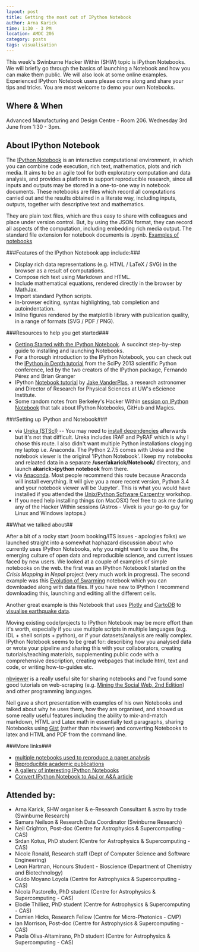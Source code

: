 ```yaml
---
layout: post
title: Getting the most out of IPython Notebook
author: Arna Karick
time: 1:30 - 3 PM
location: AMDC 206
category: posts
tags: visualisation
---
```

This week's Swinburne Hacker Within (SHW) topic is iPython Notebooks. We will briefly go through the basics of launching a Notebook and how you can make them public. We will also look at some online examples. Experienced IPython Notebook users please come along and share your tips and tricks. You are most welcome to demo your own Notebooks.

## Where & When

Advanced Manufacturing and Design Centre - Room 206. Wednesday 3rd June from 1:30 - 3pm.

## About IPython Notebook
The [IPython Notebook](http://ipython.org) is an interactive computational environment, in which you can combine code execution, rich text, mathematics, plots and rich media. It aims to be an agile tool for both exploratory computation and data analysis, and provides a platform to support reproducible research, since all inputs and outputs may be stored in a one-to-one way in notebook documents. These notebooks are files which record all computations carried out and the results obtained in a literate way, including inputs, outputs, together with descriptive text and mathematics.

They are plain text files, which are thus easy to share with colleagues and place under version control. But, by using the JSON format, they can record all aspects of the computation, including embedding rich media output. The standard file extension for notebook documents is .ipynb. [Examples of notebooks](http://nbviewer.ipython.org/)

###Features of the IPython Notebook app include:###

* Display rich data representations (e.g. HTML / LaTeX / SVG) in the browser as a result of computations.
* Compose rich text using Markdown and HTML.
* Include mathematical equations, rendered directly in the browser by MathJax.
* Import standard Python scripts.
* In-browser editing, syntax highlighting, tab completion and autoindentation.
* Inline figures rendered by the matplotlib library with publication quality, in a range of formats (SVG / PDF / PNG).

###Resources to help you get started###

* [Getting Started with the IPython Notebook](https://blog.safaribooksonline.com/2013/12/12/start-ipython-notebook/). A  succinct step-by-step guide to installing and launching Notebooks.
* For a thorough introduction to the IPython Notebook, you can check out the [IPython in Depth tutorial](https://www.youtube.com/watch?t=10&v=xe_ATRmw0KM) from the SciPy 2013 scientific Python conference, led by the two creators of the IPython package, Fernando Pérez and Brian Granger
* IPython [Notebook tutorial](http://www.astro.washington.edu/users/vanderplas/Astr599/notebooks/03_IPython_intro) by [Jake VanderPlas](http://www.astro.washington.edu/users/vanderplas/), a research astronomer and Director of Research for Physical Sciences at UW's eScience Institute.
* Some random notes from Berkeley's Hacker Within [session on IPython Notebook](http://thehackerwithin.github.io/berkeley/posts/ipython/) that talk about IPython Notebooks, GitHub and Magics.

###Setting up IPython and Notebook###
* via [Ureka (STScI)](http://ssb.stsci.edu/ureka/) -- You may need to [install dependencies](http://ipython.org/ipython-doc/stable/install/install.html) afterwards but it's not that difficult. Ureka includes IRAF and PyRAF which is why I chose this route. I also didn't want multiple Python installations clogging my laptop i.e. Anaconda. The Python 2.7.5 comes with Ureka and the notebook viewer is the original 'IPython Notebook'.  I keep my notebooks and relaated data in a separate **/user/akarick/Notebook/** directory, and launch **akarick>ipython notebook** from there.
* via [Anaconda](https://store.continuum.io/cshop/anaconda/). Most people recommend this route because Anaconda will install everything. It will give you a more recent version, Python 3.4 and your notebook viewer will be 'Jupyter'. This is what you would have installed if you attended the [Unix/Python Software Carpentry](http://drarnakarick.github.io/2015-05-04-swinpython/) workshop.
* If you need help installing things (on MacOSX) feel free to ask me during any of the Hacker Within sessions (Astros - Vivek is your go-to guy for Linux and Windows laptops.)

##What we talked about##

After a bit of a rocky start (room booking/ITS issues - apologies folks) we launched straight into a somewhat haphazard discussion about who currently uses IPython Notebooks, why you might want to use the, the emerging culture of open data and reproducible science, and current issues faced by new users. We looked at a couple of examples of simple notebooks on the web. the first was an IPython Notebook I started on the *Crisis Mapping in Nepal* project (very much work in progress). The second example was this [Evolution of Swarming](http://www.randalolson.com/2012/05/12/a-short-demo-on-how-to-use-ipython-notebook-as-a-research-notebook/) notebook which you can downloaded along with data files. If you have new to IPython I recommend downloading this, launching and editing all the different cells. 

Another great example is this Notebook that uses [Plotly](https://plot.ly/feed/) and [CartoDB](https://plot.ly/ipython-notebooks/cartodb/) to [visualise earthquake data](https://plot.ly/ipython-notebooks/cartodb/).

Moving existing code/projects to IPython Notebook may be more effort than it's worth, especially if you use multiple scripts in multiple languages (e.g. IDL + shell scripts + python), or if your datasets/analysis are really complex. IPython Notebook seems to be great for: describing how you analysed data or wrote your pipeline and sharing this with your collaborators, creating tutorials/teaching materials, supplementing public code with a comprehensive description, creating webpages that include html, text and code, or writing how-to-guides etc. 

[nbviewer](http://nbviewer.ipython.org) is a really useful site for sharing notebooks and I've found some good tutorials on web-scraping (e.g. [Mining the Social Web, 2nd Edition](http://nbviewer.ipython.org/github/jrmontag/Mining-the-Social-Web-2nd-Edition/tree/master/ipynb/)) and other programming languages.

Neil gave a short presentation with examples of his own Notebooks and talked about why he uses them, how they are organised, and showed us some really useful features including the ability to mix-and-match markdown, HTML and Latex math in essentially text paragraphs, sharing Notebooks using [Gist](https://gist.github.com) (rather than nbviewer) and converting Notebooks to latex and HTML and PDF from the command line. 

###More links###
* [multiple notebooks used to reproduce a paper analysis](https://github.com/theandygross/TCGA/tree/master/Analysis_Notebooks#guide-to-running) 
* [Reproducible academic publications](https://github.com/ipython/ipython/wiki/A-gallery-of-interesting-IPython-Notebooks#reproducible-academic-publications)
* [A gallery of interesting IPython Notebooks](https://github.com/ipython/ipython/wiki/A-gallery-of-interesting-IPython-Notebooks) 
* [Convert IPython Notebook to ApJ or A&A article](http://www.astropython.org/snippet/2013/7/Convert-IPython-notebook-to-ApJ-or-AA-article)

## Attended by:

* Arna Karick, SHW organiser  &amp; e-Research Consultant & astro by trade (Swinburne Research)
* Samara Neilson  &amp; Research Data Coordinator (Swinburne Research)
* Neil Crighton, Post-doc  (Centre for Astrophysics & Supercomputing - CAS)
* Srdan Kotus, PhD student  (Centre for Astrophysics & Supercomputing - CAS)
* Nicole Ronald, Research staff (Dept of Computer Science and Software Engineering)
* Leon Hartman, Honours Student - Bioscience (Department of Chemistry and Biotechnology)
* Guido Moyano Loyola (Centre for Astrophysics & Supercomputing - CAS)
* Nicola Pastorello, PhD student  (Centre for Astrophysics & Supercomputing - CAS)
* Elodie Thilliez, PhD student  (Centre for Astrophysics & Supercomputing - CAS)
* Damien Hicks, Research Fellow (Centre for Micro-Photonics - CMP)
* Ian Morrison, Post-doc (Centre for Astrophysics & Supercomputing - CAS)
* Paola Oliva-Altamirano, PhD student  (Centre for Astrophysics & Supercomputing - CAS)

